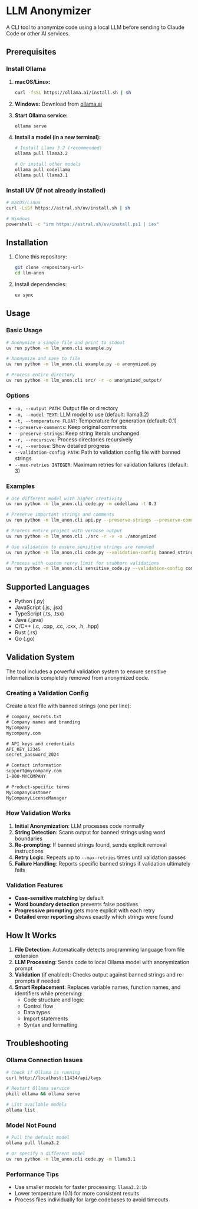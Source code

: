 # LLM Anonymizer

A CLI tool to anonymize code using a local LLM before sending to Claude Code or other AI services.

## Prerequisites

### Install Ollama

1. **macOS/Linux:**
   ```bash
   curl -fsSL https://ollama.ai/install.sh | sh
   ```

2. **Windows:**
   Download from [ollama.ai](https://ollama.ai/download)

3. **Start Ollama service:**
   ```bash
   ollama serve
   ```

4. **Install a model (in a new terminal):**
   ```bash
   # Install Llama 3.2 (recommended)
   ollama pull llama3.2
   
   # Or install other models
   ollama pull codellama
   ollama pull llama3.1
   ```

### Install UV (if not already installed)

```bash
# macOS/Linux
curl -LsSf https://astral.sh/uv/install.sh | sh

# Windows
powershell -c "irm https://astral.sh/uv/install.ps1 | iex"
```

## Installation

1. Clone this repository:
   ```bash
   git clone <repository-url>
   cd llm-anon
   ```

2. Install dependencies:
   ```bash
   uv sync
   ```

## Usage

### Basic Usage

```bash
# Anonymize a single file and print to stdout
uv run python -m llm_anon.cli example.py

# Anonymize and save to file
uv run python -m llm_anon.cli example.py -o anonymized.py

# Process entire directory
uv run python -m llm_anon.cli src/ -r -o anonymized_output/
```

### Options

- `-o, --output PATH`: Output file or directory
- `-m, --model TEXT`: LLM model to use (default: llama3.2)
- `-t, --temperature FLOAT`: Temperature for generation (default: 0.1)
- `--preserve-comments`: Keep original comments
- `--preserve-strings`: Keep string literals unchanged
- `-r, --recursive`: Process directories recursively
- `-v, --verbose`: Show detailed progress
- `--validation-config PATH`: Path to validation config file with banned strings
- `--max-retries INTEGER`: Maximum retries for validation failures (default: 3)

### Examples

```bash
# Use different model with higher creativity
uv run python -m llm_anon.cli code.py -m codellama -t 0.3

# Preserve important strings and comments
uv run python -m llm_anon.cli api.py --preserve-strings --preserve-comments

# Process entire project with verbose output
uv run python -m llm_anon.cli ./src -r -v -o ./anonymized

# Use validation to ensure sensitive strings are removed
uv run python -m llm_anon.cli code.py --validation-config banned_strings.txt -v

# Process with custom retry limit for stubborn validations
uv run python -m llm_anon.cli sensitive_code.py --validation-config company_secrets.txt --max-retries 5
```

## Supported Languages

- Python (.py)
- JavaScript (.js, .jsx)
- TypeScript (.ts, .tsx)
- Java (.java)
- C/C++ (.c, .cpp, .cc, .cxx, .h, .hpp)
- Rust (.rs)
- Go (.go)

## Validation System

The tool includes a powerful validation system to ensure sensitive information is completely removed from anonymized code.

### Creating a Validation Config

Create a text file with banned strings (one per line):

```txt
# company_secrets.txt
# Company names and branding
MyCompany
mycompany.com

# API keys and credentials  
API_KEY_12345
secret_password_2024

# Contact information
support@mycompany.com
1-800-MYCOMPANY

# Product-specific terms
MyCompanyCustomer
MyCompanyLicenseManager
```

### How Validation Works

1. **Initial Anonymization**: LLM processes code normally
2. **String Detection**: Scans output for banned strings using word boundaries
3. **Re-prompting**: If banned strings found, sends explicit removal instructions
4. **Retry Logic**: Repeats up to `--max-retries` times until validation passes
5. **Failure Handling**: Reports specific banned strings if validation ultimately fails

### Validation Features

- **Case-sensitive matching** by default
- **Word boundary detection** prevents false positives
- **Progressive prompting** gets more explicit with each retry
- **Detailed error reporting** shows exactly which strings were found

## How It Works

1. **File Detection**: Automatically detects programming language from file extension
2. **LLM Processing**: Sends code to local Ollama model with anonymization prompt
3. **Validation** (if enabled): Checks output against banned strings and re-prompts if needed
4. **Smart Replacement**: Replaces variable names, function names, and identifiers while preserving:
   - Code structure and logic
   - Control flow
   - Data types
   - Import statements
   - Syntax and formatting

## Troubleshooting

### Ollama Connection Issues

```bash
# Check if Ollama is running
curl http://localhost:11434/api/tags

# Restart Ollama service
pkill ollama && ollama serve

# List available models
ollama list
```

### Model Not Found

```bash
# Pull the default model
ollama pull llama3.2

# Or specify a different model
uv run python -m llm_anon.cli code.py -m llama3.1
```

### Performance Tips

- Use smaller models for faster processing: `llama3.2:1b`
- Lower temperature (0.1) for more consistent results
- Process files individually for large codebases to avoid timeouts